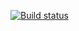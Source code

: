 [![Build status](https://ci.appveyor.com/api/projects/status/k108kthgjsnsb8tv?svg=true)](https://ci.appveyor.com/project/vrnkv/patterns2)
